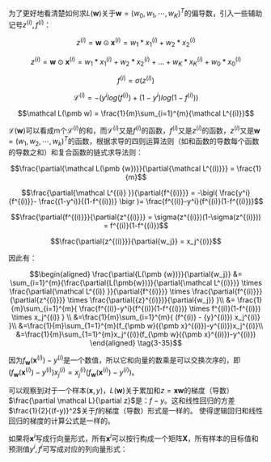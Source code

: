 
为了更好地看清楚如何求$L(\pmb w)$关于$\pmb w  =(w_0,w_1,\cdots, w_K)^T$的偏导数，引入一些辅助记号$z^{(i)},f^{(i)}$：

$$z^{(i)} = \pmb w \odot \pmb x^{(i)}= w_1 * x_1^{(i)}+w_2*x_2^{(i)} $$

$$z^{(i)} = \pmb w \odot \pmb x^{(i)}= w_1 * x_1^{(i)}+w_2*x_2^{(i)} +...+w_K*x_K^{(i)}+w_0*x_0^{(i)}$$

$$f^{(i)} =\sigma(z^{(i)})$$

$$\mathcal L^{(i)} = -\bigl(y^i log(f^{(i)}) +(1-y^i) log(1-f^{(i)})\bigr)$$

$$\mathcal L(\pmb w) = \frac{1}{m}\sum_{i=1}^{m}{\mathcal L^{(i)}}$$ 

$\mathcal L(\pmb w)$可以看成m个${\mathcal L^{(i)}}$的和，而$\mathcal L^{(i)}$又是$f^{(i)}$的函数，$f^{(i)}$又是$z^{(i)}$的函数，$z^{(i)}$又是$\pmb w = (w_1,w_2, \cdots,w_k)^T$的函数，根据求导的四则运算法则（如和函数的导数每个函数的导数之和）和复合函数的链式求导法则：

$$\frac{\partial{\mathcal L(\pmb {w})}}{\partial{\mathcal L^{(i)}}} = \frac{1}{m}$$ 

$$\frac{\partial{\mathcal L^{(i)} }}{\partial{f^{(i)}}} = -\bigl( \frac{y^i}{f^{(i)}}- \frac{(1-y^i)}{(1-f^{(i)})} \bigr )= \frac{f^{(i)}-y^i}{f^{(i)}(1-f^{(i)})}$$

$$\frac{\partial{f^{(i)}}}{\partial{z^{(i)}}} = \sigma(z^{(i)})(1-\sigma(z^{(i)})) = f^{(i)}(1-f^{(i)})$$


$$\frac{\partial{z^{(i)}}}{\partial{w_j}} = x_j^{(i)}$$

因此有：

$$\begin{aligned}
\frac{\partial{L(\pmb {w})}}{\partial{w_j}} &= \sum_{i=1}^{m}{\frac{\partial{L(\pmb{w})}}{\partial{\mathcal L^{(i)}}} \times \frac{\partial{\mathcal L^{(i)} }}{\partial{f^{(i)}}} \times  \frac{\partial{f^{(i)}}}{\partial{z^{(i)}}} \times \frac{\partial{{z}^{(i)}}}{\partial{w_j}} }\\ &= \frac{1}{m}\sum_{i=1}^{m}{ \frac{f^{(i)}-y^i}{f^{(i)}(1-f^{(i)})} \times  f^{(i)}(1-f^{(i)})  \times x_j^{(i)} } \\
&=\frac{1}{m}\sum_{i=1}^{m}{ (f^{(i)} - {y}^{(i)}) x_j^{(i)} }\\
&=\frac{1}{m}\sum_{1=1}^{m}(f_{\pmb w}({\pmb x}^{(i)})-y^{(i)})x_j^{(i)}\\
&=\frac{1}{m}\sum_{1=1}^{m}x_j^{(i)}(f_{\pmb w}({\pmb x}^{(i)})-y^{(i)})
\end{aligned} \tag{3-35}$$

因为$f_{\pmb w}({\pmb x}^{(i)})-y^{(i)}$是一个数值，所以它和向量的数乘是可以交换次序的，即$(f_{\pmb w}({\pmb x}^{(i)})-y^{(i)})x_j^{(i)} = x_j^{(i)}(f_{\pmb w}({\pmb x}^{(i)})-y^{(i)})$。


可以观察到对于一个样本($\pmb x,y$)，$L(\pmb w)$关于累加和$z=\pmb x \pmb w$的梯度（导数）$\frac{\partial \mathcal L}{\partial z}$是：$f-y$。这和线性回归的方差 $\frac{1}{2}{(f-y)}^2$关于$f$的梯度（导数）形式是一样的。 使得逻辑回归和线性回归的梯度的计算公式是一样的。

如果将${\pmb x}^i$写成行向量形式，所有${\pmb x}^i$可以按行构成一个矩阵$\pmb X$，所有样本的目标值和预测值${y}^i,{f}^i$可写成对应的列向量形式：
